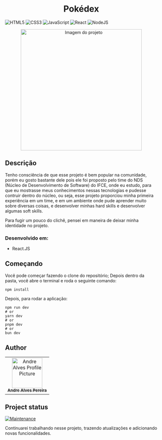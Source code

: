 <h1 align="center">Pokédex</h1>

<div margin="auto">
  
  ![HTML5](https://img.shields.io/badge/html5-%23E34F26.svg?style=for-the-badge&logo=html5&logoColor=white)
  ![CSS3](https://img.shields.io/badge/css3-%231572B6.svg?style=for-the-badge&logo=css3&logoColor=white)
  ![JavaScript](https://img.shields.io/badge/javascript-%23323330.svg?style=for-the-badge&logo=javascript&logoColor=%23F7DF1E)
  ![React](https://img.shields.io/badge/react-%2320232a.svg?style=for-the-badge&logo=react&logoColor=%2361DAFB)
  ![NodeJS](https://img.shields.io/badge/node.js-6DA55F?style=for-the-badge&logo=node.js&logoColor=white)
  
</div>

<p align="center">
    <img src="src/assets/template/image.png" alt="Imagem do projeto" width="400px">
</p>


<h2 id="started">Descrição</h2>
Tenho consciência de que esse projeto é bem popular na comunidade, porém eu gosto bastante dele pois ele foi proposto pelo time do NDS (Núcleo de Desenvolvimento de Software) do IFCE, onde eu estudo, para que eu mostrasse meus conhecimentos nessas tecnologias e pudesse contruir dentro do núcleo, ou seja, esse projeto proporciou minha primeira experiência em um time, e em um ambiente onde pude aprender muito sobre diversas coisas, e desenvolver minhas hard skills e desenvolver algumas soft skills.

Para fugir um pouco do clichê, pensei em maneira de deixar minha identidade no projeto.

<h3>Desenvolvido em:</h3>

- React.JS


<h2>Começando</h2>
Você pode começar fazendo o clone do repositório;
Depois dentro da pasta, você abre o terminal e roda o seguinte comando:

    npm install

Depois, para rodar a aplicação:

    npm run dev
    # or
    yarn dev
    # or
    pnpm dev
    # or
    bun dev


<h2>Author</h2>
<table>
  <tr>
    <td align="center">
      <a href="#">
        <img src="https://avatars.githubusercontent.com/u/37510133?v=4" width="100px;" alt="Andre Alves Profile Picture"/><br>
        <sub>
          <b>Andre Alves Pereira</b>
        </sub>
      </a>
    </td>
</table>

<h2>Project status</h2>

[![Maintenance](https://img.shields.io/badge/Maintained%3F-yes-green.svg)](https://GitHub.com/Naereen/StrapDown.js/graphs/commit-activity)

Continuarei trabalhando nesse projeto, trazendo atualizações e adicionando novas funcionalidades.

